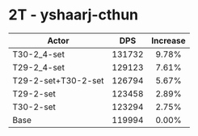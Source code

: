 # 2T - yshaarj-cthun
| Actor | DPS | Increase |
|---|:---:|:---:|
|T30-2_4-set|131732|9.78%|
|T29-2_4-set|129123|7.61%|
|T29-2-set+T30-2-set|126794|5.67%|
|T29-2-set|123458|2.89%|
|T30-2-set|123294|2.75%|
|Base|119994|0.00%|
